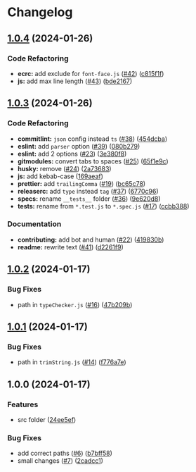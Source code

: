 # Changelog

## [1.0.4](https://github.com/archoleat/core/compare/v1.0.3...v1.0.4) (2024-01-26)


### Code Refactoring

* **ecrc:** add exclude for `font-face.js` ([#42](https://github.com/archoleat/core/issues/42)) ([c815f1f](https://github.com/archoleat/core/commit/c815f1f02db048fd01b3bf283939d3fd3d995cb1))
* **js:** add max line length ([#43](https://github.com/archoleat/core/issues/43)) ([bde2167](https://github.com/archoleat/core/commit/bde21671fd7418b06e8e5a76ba913973a6d56957))

## [1.0.3](https://github.com/archoleat/core/compare/v1.0.2...v1.0.3) (2024-01-26)


### Code Refactoring

* **commitlint:** `json` config instead `ts` ([#38](https://github.com/archoleat/core/issues/38)) ([454dcba](https://github.com/archoleat/core/commit/454dcba958bb15d9dcaed492c28a756385c3a634))
* **eslint:** add `parser` option ([#39](https://github.com/archoleat/core/issues/39)) ([080b279](https://github.com/archoleat/core/commit/080b279266e8a64c8176fd6189492430f4a6ad7d))
* **eslint:** add 2 options ([#23](https://github.com/archoleat/core/issues/23)) ([3e380f8](https://github.com/archoleat/core/commit/3e380f86034ecc7ac9f9f98da21bbf8368b9028b))
* **gitmodules:** convert tabs to spaces ([#25](https://github.com/archoleat/core/issues/25)) ([65f1e9c](https://github.com/archoleat/core/commit/65f1e9c7bbd105d26102820e4a494de3730011ef))
* **husky:** remove ([#24](https://github.com/archoleat/core/issues/24)) ([2a73683](https://github.com/archoleat/core/commit/2a73683c4a2d474693af54d6e14cd6ee42b90d9f))
* **js:** add kebab-case ([169aeaf](https://github.com/archoleat/core/commit/169aeaf82ff50664a1e46d4e88809a230c8dba7c))
* **prettier:** add `trailingComma` ([#19](https://github.com/archoleat/core/issues/19)) ([bc65c78](https://github.com/archoleat/core/commit/bc65c7835062d1f72647a1c4d1fdfcdfc47a20be))
* **releaserc:** add `type` instead `tag` ([#37](https://github.com/archoleat/core/issues/37)) ([6770c96](https://github.com/archoleat/core/commit/6770c96b225dde34477203ae3cf4042237674aba))
* **specs:** rename `__tests__` folder ([#36](https://github.com/archoleat/core/issues/36)) ([9e620d8](https://github.com/archoleat/core/commit/9e620d8f462e494824ecb0f1124431f9beb9a6ce))
* **tests:** rename from `*.test.js` to `*.spec.js` ([#17](https://github.com/archoleat/core/issues/17)) ([ccbb388](https://github.com/archoleat/core/commit/ccbb388f068c9e7aa807ca95abc589523c3d6510))


### Documentation

* **contributing:** add bot and human ([#22](https://github.com/archoleat/core/issues/22)) ([419830b](https://github.com/archoleat/core/commit/419830b853a4c10ad08ead364fbd63d93024db65))
* **readme:** rewrite text ([#41](https://github.com/archoleat/core/issues/41)) ([d2261f9](https://github.com/archoleat/core/commit/d2261f9b9179b254cd02918001f43543bd45d076))

## [1.0.2](https://github.com/archoleat/core/compare/v1.0.1...v1.0.2) (2024-01-17)


### Bug Fixes

* path in `typeChecker.js` ([#16](https://github.com/archoleat/core/issues/16)) ([47b209b](https://github.com/archoleat/core/commit/47b209b57b0cb3c1d99108b2e5a89fa86ca2d1c8))

## [1.0.1](https://github.com/archoleat/core/compare/v1.0.0...v1.0.1) (2024-01-17)


### Bug Fixes

* path in `trimString.js` ([#14](https://github.com/archoleat/core/issues/14)) ([f776a7e](https://github.com/archoleat/core/commit/f776a7e206dfa10117bad27f3add1678a6e46475))

## 1.0.0 (2024-01-17)


### Features

* src folder ([24ee5ef](https://github.com/archoleat/core/commit/24ee5ef6fc7453971f80c69a5d56c87fdf66f687))


### Bug Fixes

* add correct paths ([#6](https://github.com/archoleat/core/issues/6)) ([b7bff58](https://github.com/archoleat/core/commit/b7bff58e45a9348b273bdf3b5747121f5461f0a4))
* small changes ([#7](https://github.com/archoleat/core/issues/7)) ([2cadcc1](https://github.com/archoleat/core/commit/2cadcc1bb786c9f7d7102b7c56af5ba60cb3a848))
